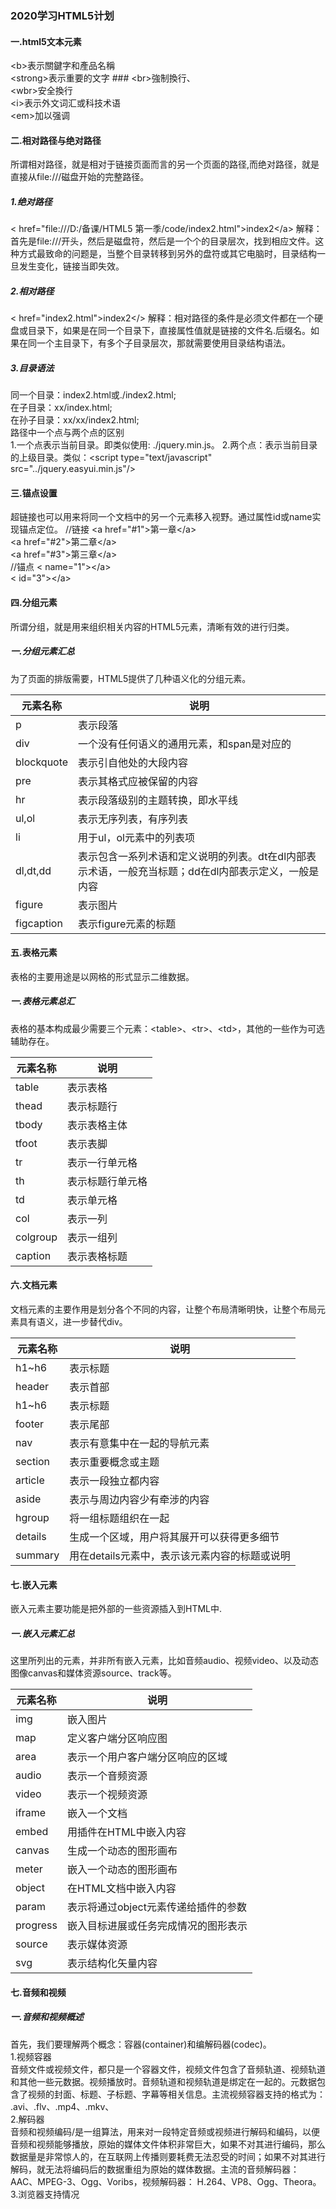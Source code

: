 ### 2020学习HTML5计划 ###

#### 一.html5文本元素 ####
&lt;b&gt;表示關鍵字和產品名稱<br>
&lt;strong&gt;表示重要的文字 ###
&lt;br&gt;強制換行、<br>
&lt;wbr&gt;安全換行<br>
&lt;i&gt;表示外文词汇或科技术语<br>
&lt;em&gt;加以强调
#### 二.相对路径与绝对路径 ####
所谓相对路径，就是相对于链接页面而言的另一个页面的路径,<wbr>
而绝对路径，就是直接从file:///磁盘开始的完整路径。
##### 1.绝对路径 #####
&lt; href="file:///D:/备课/HTML5 第一季/code/index2.html">index2&lt;/a&gt;
解释：首先是file:///开头，然后是磁盘符，然后是一个个的目录层次，找到相应文件。这种方式最致命的问题是，当整个目录转移到另外的盘符或其它电脑时，目录结构一旦发生变化，链接当即失效。
##### 2.相对路径 #####
&lt; href="index2.html"&gt;index2&lt;/&gt;
解释：相对路径的条件是必须文件都在一个硬盘或目录下，如果是在同一个目录下，直接属性值就是链接的文件名.后缀名。如果在同一个主目录下，有多个子目录层次，那就需要使用目录结构语法。

##### 3.目录语法 #####

同一个目录：index2.html或./index2.html;<br>
在子目录：xx/index.html;<br>
在孙子目录：xx/xx/index2.html;<br>
路径中一个点与两个点的区别<br>
1.一个点表示当前目录。即类似使用: ./jquery.min.js。
2.两个点：表示当前目录的上级目录。<wbr>类似：&lt;script type="text/javascript" src="../jquery.easyui.min.js"/&gt;

#### 三.锚点设置 ####

超链接也可以用来将同一个文档中的另一个元素移入视野。通过属性id或name实现锚点定位。
//链接
&lt;a href="#1"&gt;第一章&lt;/a&gt;<br>
&lt;a href="#2"&gt;第二章&lt;/a&gt;<br>
&lt;a href="#3"&gt;第三章&lt;/a&gt;<br>
//锚点
&lt; name="1"&gt;&lt;/a&gt;<br>
&lt; id="3"&gt;&lt;/a&gt;
#### 四.分组元素 ####
所谓分组，就是用来组织相关内容的HTML5元素，清晰有效的进行归类。
##### 一.分组元素汇总 #####
为了页面的排版需要，HTML5提供了几种语义化的分组元素。

元素名称 | 说明
---|---
 p | 表示段落
div | 一个没有任何语义的通用元素，和span是对应的
blockquote| 表示引自他处的大段内容
pre | 表示其格式应被保留的内容
hr | 表示段落级别的主题转换，即水平线
ul,ol | 表示无序列表，有序列表
li | 用于ul，ol元素中的列表项
dl,dt,dd | 表示包含一系列术语和定义说明的列表。dt在dl内部表示术语，一般充当标题；dd在dl内部表示定义，一般是内容
figure | 表示图片
figcaption | 表示figure元素的标题


#### 五.表格元素 ####
表格的主要用途是以网格的形式显示二维数据。
##### 一.表格元素总汇 #####
表格的基本构成最少需要三个元素：&lt;table&gt;、&lt;tr&gt;、&lt;td&gt;，其他的一些作为可选辅助存在。

元素名称 | 说明
---|---
table | 表示表格
thead | 表示标题行
tbody | 表示表格主体
tfoot | 表示表脚
tr | 表示一行单元格
th | 表示标题行单元格
td | 表示单元格
col | 表示一列
colgroup | 表示一组列
caption | 表示表格标题

#### 六.文档元素 ####

文档元素的主要作用是划分各个不同的内容，让整个布局清晰明快，让整个布局元素具有语义，进一步替代div。

元素名称 | 说明
---|---
h1~h6 | 表示标题
header | 表示首部
h1~h6 | 表示标题
footer | 表示尾部
nav | 表示有意集中在一起的导航元素
section | 表示重要概念或主题
article | 表示一段独立都内容
aside | 表示与周边内容少有牵涉的内容
hgroup | 将一组标题组织在一起
details | 生成一个区域，用户将其展开可以获得更多细节
summary | 用在details元素中，表示该元素内容的标题或说明

#### 七.嵌入元素 ####

嵌入元素主要功能是把外部的一些资源插入到HTML中.

##### 一.嵌入元素汇总 #####

这里所列出的元素，并非所有嵌入元素，比如音频audio、视频video、以及动态图像canvas和媒体资源source、track等。

元素名称 | 说明
---|---
img | 嵌入图片
map | 定义客户端分区响应图
area | 表示一个用户客户端分区响应的区域
audio | 表示一个音频资源
video | 表示一个视频资源
iframe | 嵌入一个文档
embed | 用插件在HTML中嵌入内容
canvas | 生成一个动态的图形画布
meter | 嵌入一个动态的图形画布
object | 在HTML文档中嵌入内容
param | 表示将通过object元素传递给插件的参数
progress | 嵌入目标进展或任务完成情况的图形表示
source | 表示媒体资源
svg | 表示结构化矢量内容


#### 七.音频和视频 ####
##### 一.音频和视频概述 #####
首先，我们要理解两个概念：容器(container)和编解码器(codec)。<br>
1.视频容器<br>
音频文件或视频文件，都只是一个容器文件，视频文件包含了音频轨道、视频轨道和其他一些元数据。视频播放时。音频轨道和视频轨道是绑定在一起的。元数据包含了视频的封面、标题、子标题、字幕等相关信息。主流视频容器支持的格式为：
.avi、.flv、.mp4、.mkv、<br>
2.解码器<br>
音频和视频编码/是一组算法，用来对一段特定音频或视频进行解码和编码，以便音频和视频能够播放，原始的媒体文件体积非常巨大，如果不对其进行编码，那么数据量是非常惊人的，在互联网上传播则要耗费无法忍受的时间；如果不对其进行解码，就无法将编码后的数据重组为原始的媒体数据。主流的音频解码器：AAC、MPEG-3、Ogg、Voribs，视频解码器：
H.264、VP8、Ogg、Theora。<br>
3.浏览器支持情况<br>














